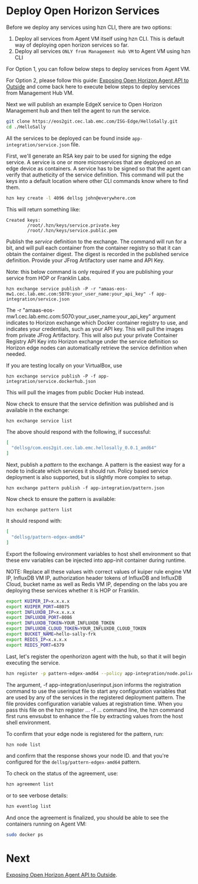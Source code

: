 # Deploy Open Horizon Services

Before we deploy any services using hzn CLI, there are two options:

1. Deploy all services from Agent VM itself using hzn CLI. This is default way of deploying open horizon services so far.
2. Deploy all services `ONLY from Management Hub VM` to Agent VM using hzn CLI

For Option 1, you can follow below steps to deploy services from Agent VM.

For Option 2, please follow this guide: [Exposing Open Horizon Agent API to Outside](06-expose-agent-api.md) and come back here to execute below steps to deploy services from Management Hub VM.

Next we will publish an example EdgeX service to Open Horizon Management hub and then tell the agent to run the service.

``` bash
git clone https://eos2git.cec.lab.emc.com/ISG-Edge/HelloSally.git
cd ./HelloSally
```

All the services to be deployed can be found inside `app-integration/service.json` file.

First, we'll generate an RSA key pair to be used for signing the edge service.
A service is one or more microservices that are deployed on an edge device as containers.
A service has to be signed so that the agent can verify that autheticity of the service definition.
This command will put the keys into a default location where other CLI commands know where to find them.

``` bash
hzn key create -l 4096 dellsg john@everywhere.com
```

This will return something like:

```
Created keys:
        /root/.hzn/keys/service.private.key
        /root/.hzn/keys/service.public.pem
```

Publish the _service_ definition to the exchange.
The command will run for a bit, and will pull each container from the container registry so that it can obtain the container digest.
The digest is recorded in the published service definition. Provide your JFrog Artifactory user name and API Key.

Note: this below command is only required if you are publishing your service from HOP or Franklin Labs.
```
hzn exchange service publish -P -r "amaas-eos-mw1.cec.lab.emc.com:5070:your_user_name:your_api_key" -f app-integration/service.json
```

The -r "amaas-eos-mw1.cec.lab.emc.com:5070:your_user_name:your_api_key" argument indicates to Horizon exchange which Docker container registry to use, and indicates your credentials, such as your API key. This will pull the images from private JFrog Artifactory.
This will also put your private Container Registry API Key into Horizon exchange under the service definition so Horizon edge nodes can automatically retrieve the service definition when needed.

If you are testing locally on your VirtualBox, use 
```
hzn exchange service publish -P -f app-integration/service.dockerhub.json
```
This will pull the images from public Docker Hub instead.

Now check to ensure that the service definition was published and is available in the exchange:

```
hzn exchange service list
```

The above should respond with the following, if successful:

``` json
[
  "dellsg/com.eos2git.cec.lab.emc.hellosally_0.0.1_amd64"
]
```

Next, publish a _pattern_ to the exchange.
A pattern is the easiest way for a node to indicate which services it should run.
Policy based service deployment is also supported, but is slightly more complex to setup.

```
hzn exchange pattern publish -f app-integration/pattern.json
```

Now check to ensure the pattern is available:

```
hzn exchange pattern list
```

It should respond with:

``` json
[
  "dellsg/pattern-edgex-amd64"
]
```

Export the following environment variables to host shell environment so that these env variables can be injected into app-init container during runtime.

NOTE: Replace all these values with correct values of kuiper rule engine VM IP, InfluxDB VM IP, authorization header tokens of InfluxDB and InfluxDB Cloud, bucket name as well as Redis VM IP, depending on the labs you are deploying these services whether it is HOP or Franklin.

``` bash
export KUIPER_IP=x.x.x.x
export KUIPER_PORT=48075
export INFLUXDB_IP=x.x.x.x 
export INFLUXDB_PORT=8086
export INFLUXDB_TOKEN=YOUR_INFLUXDB_TOKEN
export INFLUXDB_CLOUD_TOKEN=YOUR_INFLUXDB_CLOUD_TOKEN
export BUCKET_NAME=hello-sally-frk
export REDIS_IP=x.x.x.x
export REDIS_PORT=6379
```

Last, let's register the openhorizon agent with the hub, so that it will begin executing the service.

``` bash
hzn register -p pattern-edgex-amd64 --policy app-integration/node.policy.json -f app-integration/userinput.json
```

The argument, -f app-integration/userinput.json informs the registration command to use the userinput file to start any configuration variables that are used by any of the services in the registered deployment pattern. The file provides configuration variable values at registration time. When you pass this file on the hzn register ... -f ... command line, the hzn command first runs envsubst to enhance the file by extracting values from the host shell environment. 

To confirm that your edge node is registered for the pattern, run:

``` bash
hzn node list
```

and confirm that the response shows your node ID. 
and that you're configured for the `dellsg/pattern-edgex-amd64` pattern.

To check on the status of the agreement, use:

``` bash
hzn agreement list
```

or to see verbose details:

``` bash 
hzn eventlog list
```

And once the agreement is finalized, you should be able to see the containers running on Agent VM:

``` bash
sudo docker ps
```

# Next

[Exposing Open Horizon Agent API to Outside](05-expose-agent-api.md).
